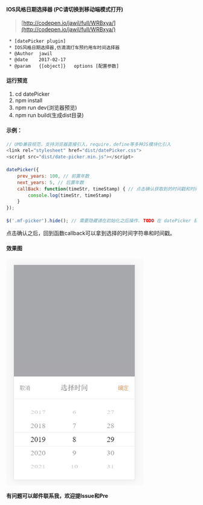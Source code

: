 #### IOS风格日期选择器 (PC请切换到移动端模式打开)

>[http://codepen.io/jawil/full/WRBxya/](http://codepen.io/jawil/full/WRBxya/)

 ```
  * [datePicker plugin]
  * IOS风格日期选择器,仿滴滴打车预约用车时间选择器
  * @Author  jawil
  * @date    2017-02-17
  * @param   {[object]}   options [配置参数]
 ```

#### 运行预览

1. cd datePicker
2. npm install
3. npm run dev(浏览器预览)
4. npm run build(生成dist目录)


#### 示例：

```JavaScript
// UMD兼容规范，支持浏览器直接引入，require，define等多种JS模块化引入
<link rel="stylesheet" href="dist/datePicker.css">
<script src="dist/date-picker.min.js"></script>
 
datePicker({
    prev_years: 100, // 前置年数
    next_years: 5, // 后置年数
    callBack: function(timeStr, timeStamp) { // 点击确认获取到的时间戳和时间字符串
        console.log(timeStr, timeStamp)
    }
});

$('.mf-picker').hide(); // 需要隐藏请在初始化之后操作. TODO 在 datePicker 初始化前隐藏日期项旋转角度会有问题
 ```
点击确认之后，回到函数callback可以拿到选择的时间字符串和时间戳。


#### 效果图

![](static/date-picker.jpg)


**有问题可以邮件联系我，欢迎提Issue和Pre**
